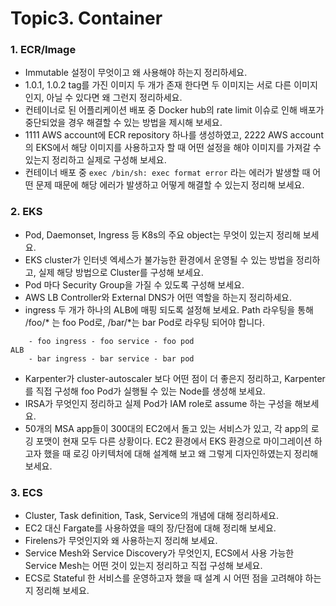# Topic3. Container
### 1. ECR/Image
- Immutable 설정이 무엇이고 왜 사용해야 하는지 정리하세요.
- 1.0.1, 1.0.2 tag를 가진 이미지 두 개가 존재 한다면 두 이미지는 서로 다른 이미지인지, 아닐 수 있다면 왜 그런지 정리하세요.
- 컨테이너로 된 어플리케이션 배포 중 Docker hub의 rate limit 이슈로 인해 배포가 중단되었을 경우 해결할 수 있는 방법을 제시해 보세요.
- 1111 AWS account에 ECR repository 하나를 생성하였고, 2222 AWS account의 EKS에서 해당 이미지를 사용하고자 할 때 어떤 설정을 해야 이미지를 가져갈 수 있는지 정리하고 실제로 구성해 보세요.
- 컨테이너 배포 중 `exec /bin/sh: exec format error` 라는 에러가 발생할 때 어떤 문제 때문에 해당 에러가 발생하고 어떻게 해결할 수 있는지 정리해 보세요. 

### 2. EKS
- Pod, Daemonset, Ingress 등 K8s의 주요 object는 무엇이 있는지 정리해 보세요.
- EKS cluster가 인터넷 엑세스가 불가능한 환경에서 운영될 수 있는 방법을 정리하고, 실제 해당 방법으로 Cluster를 구성해 보세요.
- Pod 마다 Security Group을 가질 수 있도록 구성해 보세요.
- AWS LB Controller와 External DNS가 어떤 역할을 하는지 정리하세요.
- ingress 두 개가 하나의 ALB에 매핑 되도록 설정해 보세요. Path 라우팅을 통해 /foo/* 는 foo Pod로, /bar/*는 bar Pod로 라우팅 되어야 합니다.
```
    - foo ingress - foo service - foo pod
ALB
    - bar ingress - bar service - bar pod
```
- Karpenter가 cluster-autoscaler 보다 어떤 점이 더 좋은지 정리하고, Karpenter를 직접 구성해 foo Pod가 실행될 수 있는 Node를 생성해 보세요.
- IRSA가 무엇인지 정리하고 실제 Pod가 IAM role로 assume 하는 구성을 해보세요.
- 50개의 MSA app들이 300대의 EC2에서 돌고 있는 서비스가 있고, 각 app의 로깅 포맷이 현재 모두 다른 상황이다. EC2 환경에서 EKS 환경으로 마이그레이션 하고자 했을 때 로깅 아키텍처에 대해 설계해 보고 왜 그렇게 디자인하였는지 정리해 보세요.

### 3. ECS
- Cluster, Task definition, Task, Service의 개념에 대해 정리하세요.
- EC2 대신 Fargate를 사용하였을 때의 장/단점에 대해 정리해 보세요.
- Firelens가 무엇인지와 왜 사용하는지 정리해 보세요.
- Service Mesh와 Service Discovery가 무엇인지, ECS에서 사용 가능한 Service Mesh는 어떤 것이 있는지 정리하고 직접 구성해 보세요.
- ECS로 Stateful 한 서비스를 운영하고자 했을 때 설계 시 어떤 점을 고려해야 하는지 정리해 보세요.
